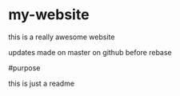 # my-website

this is a really awesome website

updates made on master on github before rebase

#purpose

this is just a readme
